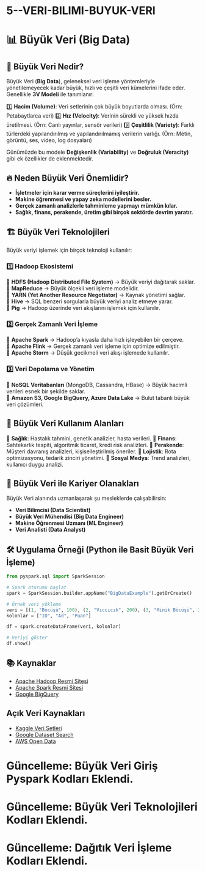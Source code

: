 # 5--VERI-BILIMI-BUYUK-VERI

# 📊 Büyük Veri (Big Data)

## 📌 Büyük Veri Nedir?
Büyük Veri (**Big Data**), geleneksel veri işleme yöntemleriyle yönetilemeyecek kadar büyük, hızlı ve çeşitli veri kümelerini ifade eder. Genellikle **3V Modeli** ile tanımlanır:

1️⃣ **Hacim (Volume)**: Veri setlerinin çok büyük boyutlarda olması. (Örn: Petabaytlarca veri)
2️⃣ **Hız (Velocity)**: Verinin sürekli ve yüksek hızda üretilmesi. (Örn: Canlı yayınlar, sensör verileri)
3️⃣ **Çeşitlilik (Variety)**: Farklı türlerdeki yapılandırılmış ve yapılandırılmamış verilerin varlığı. (Örn: Metin, görüntü, ses, video, log dosyaları)

Günümüzde bu modele **Değişkenlik (Variability)** ve **Doğruluk (Veracity)** gibi ek özellikler de eklenmektedir.

## 🔥 Neden Büyük Veri Önemlidir?
- **İşletmeler için karar verme süreçlerini iyileştirir.**
- **Makine öğrenmesi ve yapay zeka modellerini besler.**
- **Gerçek zamanlı analizlerle tahminleme yapmayı mümkün kılar.**
- **Sağlık, finans, perakende, üretim gibi birçok sektörde devrim yaratır.**

## 🏗️ Büyük Veri Teknolojileri
Büyük veriyi işlemek için birçok teknoloji kullanılır:

### 1️⃣ **Hadoop Ekosistemi**
🔹 **HDFS (Hadoop Distributed File System)** → Büyük veriyi dağıtarak saklar.  
🔹 **MapReduce** → Büyük ölçekli veri işleme modelidir.  
🔹 **YARN (Yet Another Resource Negotiator)** → Kaynak yönetimi sağlar.  
🔹 **Hive** → SQL benzeri sorgularla büyük veriyi analiz etmeye yarar.  
🔹 **Pig** → Hadoop üzerinde veri akışlarını işlemek için kullanılır.  

### 2️⃣ **Gerçek Zamanlı Veri İşleme**
🔹 **Apache Spark** → Hadoop’a kıyasla daha hızlı işleyebilen bir çerçeve.  
🔹 **Apache Flink** → Gerçek zamanlı veri işleme için optimize edilmiştir.  
🔹 **Apache Storm** → Düşük gecikmeli veri akışı işlemede kullanılır.  

### 3️⃣ **Veri Depolama ve Yönetim**
🔹 **NoSQL Veritabanları** (MongoDB, Cassandra, HBase) → Büyük hacimli verileri esnek bir şekilde saklar.  
🔹 **Amazon S3, Google BigQuery, Azure Data Lake** → Bulut tabanlı büyük veri çözümleri.  

## 🎯 Büyük Veri Kullanım Alanları
📌 **Sağlık**: Hastalık tahmini, genetik analizler, hasta verileri.
📌 **Finans**: Sahtekarlık tespiti, algoritmik ticaret, kredi risk analizleri.
📌 **Perakende**: Müşteri davranış analizleri, kişiselleştirilmiş öneriler.
📌 **Lojistik**: Rota optimizasyonu, tedarik zinciri yönetimi.
📌 **Sosyal Medya**: Trend analizleri, kullanıcı duygu analizi.

## 🚀 Büyük Veri ile Kariyer Olanakları
Büyük Veri alanında uzmanlaşarak şu mesleklerde çalışabilirsin:
- **Veri Bilimcisi (Data Scientist)**
- **Büyük Veri Mühendisi (Big Data Engineer)**
- **Makine Öğrenmesi Uzmanı (ML Engineer)**
- **Veri Analisti (Data Analyst)**

## 🛠️ Uygulama Örneği (Python ile Basit Büyük Veri İşleme)
```python
from pyspark.sql import SparkSession

# Spark oturumu başlat
spark = SparkSession.builder.appName("BigDataExample").getOrCreate()

# Örnek veri yükleme
veri = [(1, "Böcüşü", 100), (2, "Vıccıcık", 200), (3, "Minik Böcüşü", 300)]
kolonlar = ["ID", "Ad", "Puan"]

df = spark.createDataFrame(veri, kolonlar)

# Veriyi göster
df.show()
```

## 📚 Kaynaklar
- [Apache Hadoop Resmi Sitesi](https://hadoop.apache.org/)
- [Apache Spark Resmi Sitesi](https://spark.apache.org/)
- [Google BigQuery](https://cloud.google.com/bigquery)
## Açık Veri Kaynakları
- [Kaggle Veri Setleri](https://www.kaggle.com/datasets)
- [Google Dataset Search](https://datasetsearch.research.google.com/)
- [AWS Open Data](https://registry.opendata.aws/)

# Güncelleme: Büyük Veri Giriş Pyspark Kodları Eklendi.
# Güncelleme: Büyük Veri Teknolojileri Kodları Eklendi.
# Güncelleme: Dağıtık Veri İşleme Kodları Eklendi.


